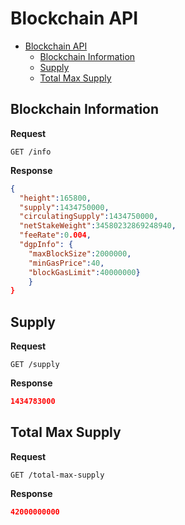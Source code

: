 # Blockchain API

- [Blockchain API](#Blockchain-API)
  - [Blockchain Information](#Blockchain-Information)
  - [Supply](#Supply)
  - [Total Max Supply](#Total-Max-Supply)


## Blockchain Information

**Request**
```
GET /info
```

**Response**
```json
{
  "height":165800,
  "supply":1434750000,
  "circulatingSupply":1434750000,
  "netStakeWeight":34580232869248940,
  "feeRate":0.004,
  "dgpInfo": {
    "maxBlockSize":2000000,
    "minGasPrice":40,
    "blockGasLimit":40000000}
    }
}
```


## Supply

**Request**
```
GET /supply
```

**Response**
```json
1434783000
```


## Total Max Supply

**Request**
```
GET /total-max-supply
```

**Response**
```json
42000000000
```

